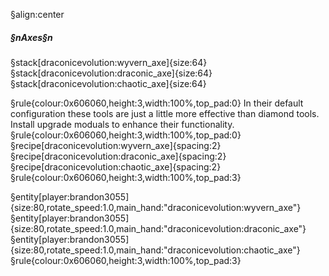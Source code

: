 §align:center
##### §nAxes§n

§stack[draconicevolution:wyvern_axe]{size:64}§stack[draconicevolution:draconic_axe]{size:64}§stack[draconicevolution:chaotic_axe]{size:64}

§rule{colour:0x606060,height:3,width:100%,top_pad:0}
In their default configuration these tools are just a little more effective than diamond tools. Install upgrade moduals to enhance their functionality.
§rule{colour:0x606060,height:3,width:100%,top_pad:0}
§recipe[draconicevolution:wyvern_axe]{spacing:2}
§recipe[draconicevolution:draconic_axe]{spacing:2}
§recipe[draconicevolution:chaotic_axe]{spacing:2}
§rule{colour:0x606060,height:3,width:100%,top_pad:3}

§entity[player:brandon3055]{size:80,rotate_speed:1.0,main_hand:"draconicevolution:wyvern_axe"}§entity[player:brandon3055]{size:80,rotate_speed:1.0,main_hand:"draconicevolution:draconic_axe"}§entity[player:brandon3055]{size:80,rotate_speed:1.0,main_hand:"draconicevolution:chaotic_axe"}
§rule{colour:0x606060,height:3,width:100%,top_pad:3}